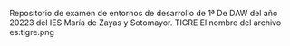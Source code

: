 Repositorio de examen de entornos de desarrollo de 1ª De DAW del año 20223 del IES María de Zayas y Sotomayor.
TIGRE
El nombre del archivo es:tigre.png
